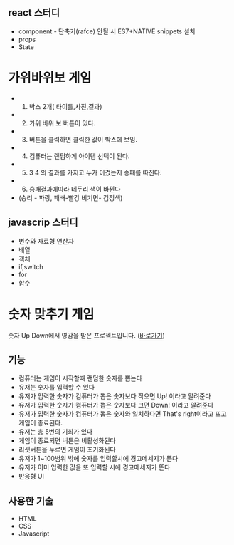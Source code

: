 ## react 스터디
* component  -  단축키(rafce) 안될 시 ES7+NATIVE snippets 설치 
* props
* State


# 가위바위보 게임
* 1. 박스 2개( 타이틀,사진,결과)
* 2. 가위 바위 보 버튼이 있다.
* 3. 버튼을 클릭하면 클릭한 값이 박스에 보임.
* 4. 컴퓨터는 랜덤하게 아이템 선택이 된다.
* 5. 3 4 의 결과를 가지고 누가 이겼는지 승패를 따진다.
* 6. 승패결과에따라 테두리 색이 바뀐다 
*    (승리 - 파랑, 패배-빨강  비기면- 검정색)












## javascrip 스터디
* 변수와 자료형 연산자
* 배열
* 객체
* if,switch
* for
* 함수

# 숫자 맞추기 게임

숫자 Up Down에서 영감을 받은 프로젝트입니다. ([바로가기](https://bespoke-sable-47cc38.netlify.app))

## 기능
* 컴퓨터는 게임이 시작할때 랜덤한 숫자를 뽑는다
* 유저는 숫자를 입력할 수 있다
* 유저가 입력한 숫자가 컴퓨터가 뽑은 숫자보다 작으면 Up! 이라고 알려준다
* 유저가 입력한 숫자가 컴퓨터가 뽑은 숫자보다 크면 Down! 이라고 알려준다 
* 유저가 입력한 숫자가 컴퓨터가 뽑은 숫자와 일치하다면 That's right이라고 뜨고 게임이 종료된다.
* 유저는 총 5번의 기회가 있다
* 게임이 종료되면 버튼은 비활성화된다 
* 리셋버튼을 누르면 게임이 초기화된다
* 유저가 1~100범위 밖에 숫자를 입력할시에 경고메세지가 뜬다
* 유저가 이미 입력한 값을 또 입력할 시에 경고메세지가 뜬다
* 반응형 UI

## 사용한 기술
* HTML
* CSS
* Javascript
